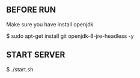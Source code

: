 ## **BEFORE RUN**

Make sure you have install openjdk

$ sudo apt-get install git openjdk-8-jre-headless -y

## **START SERVER**

$ ./start.sh
